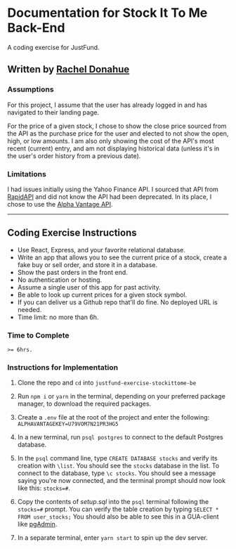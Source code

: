 # Documentation for Stock It To Me Back-End

A coding exercise for JustFund.

## Written by [Rachel Donahue](https://www.linkedin.com/in/rachelmdonahue/)

### Assumptions

For this project, I assume that the user has already logged in and has navigated to their landing page.

For the price of a given stock, I chose to show the close price sourced from the API as the purchase price for the user and elected to not show the open, high, or low amounts. I am also only showing the cost of the API's most recent (current) entry, and am not displaying historical data (unless it's in the user's order history from a previous date).

### Limitations

I had issues initially using the Yahoo Finance API.  I sourced that API from [RapidAPI](https://rapidapi.com/integraatio/api/yahoofinance-stocks1/details) and did not know the API had been deprecated.  In its place, I chose to use the [Alpha Vantage API](https://www.alphavantage.co/documentation/).

---

## Coding Exercise Instructions

- Use React, Express, and your favorite relational database.
- Write an app that allows you to see the current price of a stock, create a fake buy or sell order, and store it in a database.
- Show the past orders in the front end.
- No authentication or hosting.
- Assume a single user of this app for past activity.
- Be able to look up current prices for a given stock symbol.
- If you can deliver us a Github repo that'll do fine. No deployed URL is needed.
- Time limit: no more than 6h.

### Time to Complete

`>= 6hrs.`

### Instructions for Implementation

1. Clone the repo and `cd` into `justfund-exercise-stockittome-be`

1. Run `npm i` or `yarn` in the terminal, depending on your preferred package manager, to download the required packages.

1. Create a `.env` file at the root of the project and enter the following:
  `ALPHAVANTAGEKEY=U79VOM7N21PR3HG5`

1. In a new terminal, run `psql postgres` to connect to the default Postgres database.

1. In the `psql` command line, type `CREATE DATABASE stocks` and verify its creation with `\list`.  You should see the `stocks` database in the list.  To connect to the database, type `\c stocks`.  You should see a message saying you're now connected, and the terminal prompt should now look like this: `stocks=#`.

1. Copy the contents of *setup.sql* into the `psql` terminal following the `stocks=#` prompt.  You can verify the table creation by typing `SELECT * FROM user_stocks;`  You should also be able to see this in a GUA-client like [pgAdmin](https://www.pgadmin.org/).

1. In a separate terminal, enter `yarn start` to spin up the dev server.

